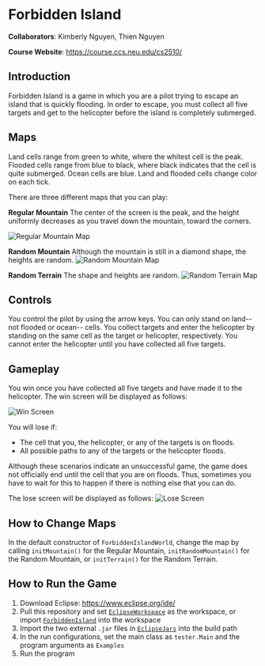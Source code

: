 # Forbidden Island

**Collaborators**: Kimberly Nguyen, Thien Nguyen

**Course Website**: https://course.ccs.neu.edu/cs2510/

## Introduction
Forbidden Island is a game in which you are a pilot trying to escape an island
that is quickly flooding. In order to escape, you must collect all five targets
and get to the helicopter before the island is completely submerged.

## Maps
Land cells range from green to white, where the whitest cell is the peak.
Flooded cells range from blue to black, where black indicates that the cell is
quite submerged. Ocean cells are blue. Land and flooded cells change color on
each tick.

There are three different maps that you can play:

**Regular Mountain**
The center of the screen is the peak, and the height uniformly decreases as
you travel down the mountain, toward the corners.

![Regular Mountain Map](Screenshots/regular.png)

**Random Mountain**
Although the mountain is still in a diamond shape, the heights are random.
![Random Mountain Map](Screenshots/random.png)

**Random Terrain**
The shape and heights are random.
![Random Terrain Map](Screenshots/terrain.png)

## Controls
You control the pilot by using the arrow keys. You can only stand on land-- not
flooded or ocean-- cells. You collect targets and enter the helicopter by
standing on the same cell as the target or helicopter, respectively. You cannot
enter the helicopter until you have collected all five targets.

## Gameplay
You win once you have collected all five targets and have made it to the
helicopter. The win screen will be displayed as follows:

![Win Screen](Screenshots/win.png)

You will lose if:
- The cell that you, the helicopter, or any of the targets is on floods.
- All possible paths to any of the targets or the helicopter floods.

Although these scenarios indicate an unsuccessful game, the game does not 
officially end until the cell that you are on floods. Thus, sometimes you 
have to wait for this to happen if there is nothing else that you can do. 

The lose screen will be displayed as follows:
![Lose Screen](Screenshots/lose.png)

## How to Change Maps
In the default constructor of `ForbiddenIslandWorld`, change the map by calling
`initMountain()` for the Regular Mountain, `initRandomMountain()` for the
Random Mountain, or `initTerrain()` for the Random Terrain.

## How to Run the Game
1. Download Eclipse: https://www.eclipse.org/ide/
2. Pull this repository and set [`EclipseWorkspace`](/EclipseWorkspace) as
the workspace, or import [`ForbiddenIsland`](/EclipseWorkspace/ForbiddenIsland)
into the workspace
3. Import the two external `.jar` files in [`EclipseJars`](/EclipseJars) into the
build path
4. In the run configurations, set the main class as `tester.Main` and the
program arguments as `Examples`
5. Run the program
